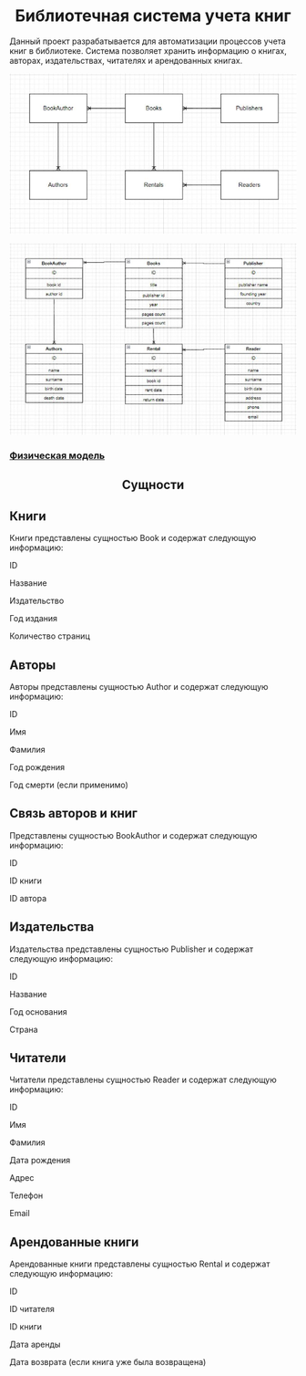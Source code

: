 <h1 align="center">Библиотечная система учета книг</h1>

Данный проект разрабатывается для автоматизации процессов учета книг в библиотеке. Система позволяет хранить информацию о книгах, авторах, издательствах, читателях и арендованных книгах.

![GitHub Image](/docs/conceptual_diagram.png)

![GitHub Image](/docs/logical_diagram.png)

### [Физическая модель](/docs/physical-model.md)

<h2 align="center">Сущности</h2>
<h2>Книги</h2>
Книги представлены сущностью Book и содержат следующую информацию:

ID

Название

Издательство

Год издания

Количество страниц


<h2>Авторы</h2>
Авторы представлены сущностью Author и содержат следующую информацию:

ID

Имя

Фамилия

Год рождения

Год смерти (если применимо)

<h2>Связь авторов и книг</h2>
Представлены сущностью BookAuthor и содержат следующую информацию:

ID

ID книги

ID автора

<h2>Издательства</h2>
Издательства представлены сущностью Publisher и содержат следующую информацию:

ID

Название

Год основания

Страна

<h2>Читатели</h2>

Читатели представлены сущностью Reader и содержат следующую информацию:

ID

Имя

Фамилия

Дата рождения

Адрес

Телефон

Email

<h2>Арендованные книги</h2>
Арендованные книги представлены сущностью Rental и содержат следующую информацию:

ID

ID читателя

ID книги

Дата аренды

Дата возврата (если книга уже была возвращена)

